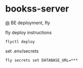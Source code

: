 # bookss-server

[@](https://bookkss.fly.dev) BE deployment, fly

fly deploy instructions

```
flyctl deploy
```

set .env/secrets

```
fly secrets set DATABASE_URL=***
```
